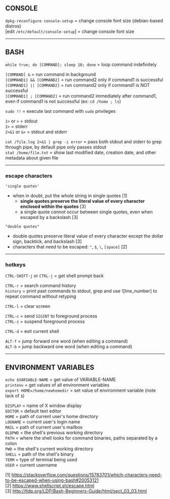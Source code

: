 
## CONSOLE

`dpkg-reconfigure console-setup`    = change console font size (debian-based distros)  
[edit `/etc/default/console-setup`] = change console font size

---
## BASH

`while true; do [COMMAND]; sleep 10; done` = loop command indefinitely

`[COMMAND] &`              = run command in background  
`[COMMAND1] && [COMMAND2]` = run command2 only if command1 is successful  
`[COMMAND1] || [COMMAND2]` = run command2 only if command1 is NOT successful  
`[COMMAND1] ; [COMMAND2]`  = run command2 immediately after command1, even if command1 is not successful (ex: `cd /home ; ls`)

`sudo !!` = execute last command with `sudo` privileges

`1>` or `>`    = stdout  
`2>`           = stderr  
`2>&1` or `&>` = stdout and stderr

`cat /file.log 2>&1 | grep -i error` = pass both stdout and stderr to grep through pipe, by default pipe only passes stdout  
`stat /home/file.txt`                = show last modified date, creation date, and other metadata about given file

---
### escape characters

`'single quotes'`
- when in doubt, put the whole string in single quotes [1]
  - **single quotes preserve the literal value of every character enclosed within the quotes** [3]
  - a single quote *cannot* occur between single quotes, even when escaped by a backslash [3]

`"double quotes"`
- double quotes preserve literal value of every character except the dollar sign, backtick, and backslash [3]
- characters that need to be escaped: `"`, `$`, `\`, `[space]` [2]

---
### hotkeys

`CTRL-SHIFT-j` or `CTRL-j` = get shell prompt back

`CTRL-r` = search command history  
`history` = print past commands to stdout, grep and use ![line_number] to repeat command without retyping

`CTRL-l` = clear screen

`CTRL-c` = send `SIGINT` to foreground process  
`CTRL-z` = suspend foreground process

`CTRL-d` = exit current shell

`ALT-f` = jump forward one word  (when editing a command)  
`ALT-b` = jump backward one word (when editing a command)

---
## ENVIRONMENT VARIABLES

`echo $VARIABLE-NAME`          = get value of VARIABLE-NAME  
`printenv`                     = get values of all environment variables  
`export HOME=/home/newhomedir` = set value of environment variable (note lack of `$`)
 
`DISPLAY` = name of X window display  
`EDITOR`  = default text editor  
`HOME`    = path of current user's home directory  
`LOGNAME` = current user's login name  
`MAIL`    = path of current user's mailbox  
`OLDPWD`  = the shell's previous working directory  
`PATH`    = where the shell looks for command binaries, paths separated by a colon  
`PWD`     = the shell's current working directory  
`SHELL`   = path of the shell's binary  
`TERM`    = type of terminal being used  
`USER`    = current username


[1] https://stackoverflow.com/questions/15783701/which-characters-need-to-be-escaped-when-using-bash#20053121  
[2] https://www.shellscript.sh/escape.html  
[3] http://tldp.org/LDP/Bash-Beginners-Guide/html/sect_03_03.html
